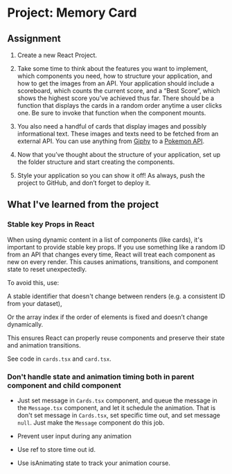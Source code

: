 # Project: Memory Card

## Assignment

1. Create a new React Project.

2. Take some time to think about the features you want to implement, which components you need, how to structure your application, and how to get the images from an API. Your application should include a scoreboard, which counts the current score, and a “Best Score”, which shows the highest score you’ve achieved thus far. There should be a function that displays the cards in a random order anytime a user clicks one. Be sure to invoke that function when the component mounts.

3. You also need a handful of cards that display images and possibly informational text. These images and texts need to be fetched from an external API. You can use anything from [Giphy](https://giphy.com/) to a [Pokemon API](https://pokeapi.co/).

4. Now that you’ve thought about the structure of your application, set up the folder structure and start creating the components.

5. Style your application so you can show it off!
   As always, push the project to GitHub, and don’t forget to deploy it.

## What I've learned from the project

### Stable key Props in React

When using dynamic content in a list of components (like cards), it's important to provide stable key props. If you use something like a random ID from an API that changes every time, React will treat each component as new on every render. This causes animations, transitions, and component state to reset unexpectedly.

To avoid this, use:

A stable identifier that doesn't change between renders (e.g. a consistent ID from your dataset),

Or the array index if the order of elements is fixed and doesn’t change dynamically.

This ensures React can properly reuse components and preserve their state and animation transitions.

See code in `cards.tsx` and `card.tsx`.

### Don't handle state and animation timing both in parent component and child component

- Just set message in `Cards.tsx` component, and queue the message in the `Message.tsx` component, and let it schedule the animation. That is don't set message in `Cards.tsx`, set specific time out, and set message `null`. Just make the `Message` component do this job.

- Prevent user input during any animation

- Use ref to store time out id.

- Use isAnimating state to track your animation course.
